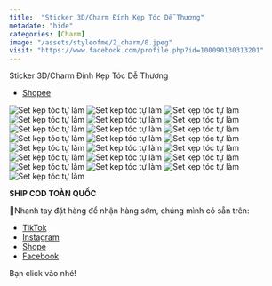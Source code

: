 ```yaml
---
title:  "Sticker 3D/Charm Đính Kẹp Tóc Dễ Thương"
metadate: "hide"
categories: [Charm]
image: "/assets/styleofme/2_charm/0.jpeg"
visit: "https://www.facebook.com/profile.php?id=100090130313201"
---
```


Sticker 3D/Charm Đính Kẹp Tóc Dễ Thương
- [Shopee](https://shopee.vn/Sticker-3D-Charm-%C4%90%C3%ADnh-K%E1%BA%B9p-T%C3%B3c-D%E1%BB%85-Th%C6%B0%C6%A1ng-Styleofme-i.956882496.20274458165?xptdk=1ca8e13d-2b1b-4909-8ad4-2acb2d2a6119)



![Set kẹp tóc tự làm](/assets/styleofme/2_charm/1.jpeg)
![Set kẹp tóc tự làm](/assets/styleofme/2_charm/2.jpeg)
![Set kẹp tóc tự làm](/assets/styleofme/2_charm/3.jpeg)
![Set kẹp tóc tự làm](/assets/styleofme/2_charm/4.jpeg)
![Set kẹp tóc tự làm](/assets/styleofme/2_charm/5.jpeg)
![Set kẹp tóc tự làm](/assets/styleofme/2_charm/6.jpeg)
![Set kẹp tóc tự làm](/assets/styleofme/2_charm/7.jpeg)
![Set kẹp tóc tự làm](/assets/styleofme/2_charm/8.jpeg)
![Set kẹp tóc tự làm](/assets/styleofme/2_charm/9.jpeg)
![Set kẹp tóc tự làm](/assets/styleofme/2_charm/10.jpeg)
![Set kẹp tóc tự làm](/assets/styleofme/2_charm/11.jpeg)
![Set kẹp tóc tự làm](/assets/styleofme/2_charm/12.jpeg)
![Set kẹp tóc tự làm](/assets/styleofme/2_charm/13.jpeg)
![Set kẹp tóc tự làm](/assets/styleofme/2_charm/14.jpeg)
![Set kẹp tóc tự làm](/assets/styleofme/2_charm/15.jpeg)
![Set kẹp tóc tự làm](/assets/styleofme/2_charm/16.jpeg)
![Set kẹp tóc tự làm](/assets/styleofme/2_charm/17.jpeg)
![Set kẹp tóc tự làm](/assets/styleofme/2_charm/18.jpeg)
![Set kẹp tóc tự làm](/assets/styleofme/2_charm/19.jpeg)
![Set kẹp tóc tự làm](/assets/styleofme/2_charm/20.jpeg)
![Set kẹp tóc tự làm](/assets/styleofme/2_charm/21.jpeg)
![Set kẹp tóc tự làm](/assets/styleofme/2_charm/22.jpeg)




**SHIP COD TOÀN QUỐC**

📌Nhanh tay đặt hàng để nhận hàng sớm, chúng mình có sẵn trên:

- [TikTok](https://www.tiktok.com/@styleofme1902)
- [Instagram ](https://www.instagram.com/styleofme.hcm)
- [Shope ](https://shopee.vn/styleofme1902#product_list)
- [Facebook ](https://www.facebook.com/styleofmehcm)

Bạn click vào nhé!